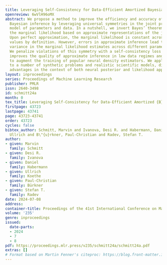 ```yaml
---
title: Leveraging Self-Consistency for Data-Efficient Amortized Bayesian Inference
openreview: 6wVlH96oMX
abstract: We propose a method to improve the efficiency and accuracy of amortized
  Bayesian inference by leveraging universal symmetries in the joint probabilistic
  model of parameters and data. In a nutshell, we invert Bayes’ theorem and estimate
  the marginal likelihood based on approximate representations of the joint model.
  Upon perfect approximation, the marginal likelihood is constant across all parameter
  values by definition. However, errors in approximate inference lead to undesirable
  variance in the marginal likelihood estimates across different parameter values.
  We penalize violations of this symmetry with a self-consistency loss which significantly
  improves the quality of approximate inference in low data regimes and can be used
  to augment the training of popular neural density estimators. We apply our method
  to a number of synthetic problems and realistic scientific models, discovering notable
  advantages in the context of both neural posterior and likelihood approximation.
layout: inproceedings
series: Proceedings of Machine Learning Research
publisher: PMLR
issn: 2640-3498
id: schmitt24a
month: 0
tex_title: Leveraging Self-Consistency for Data-Efficient Amortized {B}ayesian Inference
firstpage: 43723
lastpage: 43741
page: 43723-43741
order: 43723
cycles: false
bibtex_author: Schmitt, Marvin and Ivanova, Desi R. and Habermann, Daniel and Koethe,
  Ullrich and B\"{u}rkner, Paul-Christian and Radev, Stefan T.
author:
- given: Marvin
  family: Schmitt
- given: Desi R.
  family: Ivanova
- given: Daniel
  family: Habermann
- given: Ullrich
  family: Koethe
- given: Paul-Christian
  family: Bürkner
- given: Stefan T.
  family: Radev
date: 2024-07-08
address:
container-title: Proceedings of the 41st International Conference on Machine Learning
volume: '235'
genre: inproceedings
issued:
  date-parts:
  - 2024
  - 7
  - 8
pdf: https://proceedings.mlr.press/v235/schmitt24a/schmitt24a.pdf
extras: []
# Format based on Martin Fenner's citeproc: https://blog.front-matter.io/posts/citeproc-yaml-for-bibliographies/
---
```

